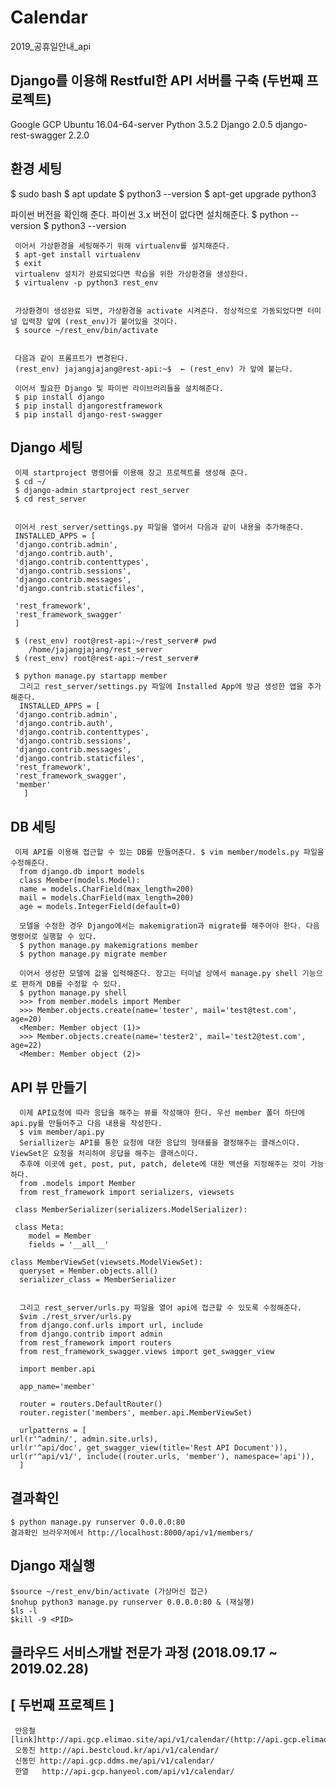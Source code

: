 # Calendar
2019_공휴일안내_api




Django를 이용해 Restful한 API 서버를 구축 (두번째 프로젝트)
-------
   Google GCP
   Ubuntu 16.04-64-server
   Python 3.5.2
   Django 2.0.5
   django-rest-swagger 2.2.0

환경 세팅
-------
   $ sudo bash
   $ apt update
   $ python3 --version
   $ apt-get upgrade python3

   파이썬 버전을 확인해 준다. 파이썬 3.x 버전이 없다면 설치해준다.
   $ python --version
   $ python3 --version

     이어서 가상환경을 세팅해주기 위해 virtualenv를 설치해준다.
     $ apt-get install virtualenv
     $ exit
     virtualenv 설치가 완료되었다면 학습을 위한 가상환경을 생성한다.
     $ virtualenv -p python3 rest_env


     가상환경이 생성완료 되면, 가상환경을 activate 시켜준다. 정상적으로 가동되었다면 터미널 입력창 앞에 (rest_env)가 붙어있을 것이다.
     $ source ~/rest_env/bin/activate


     다음과 같이 프롬프트가 변경된다.
     (rest_env) jajangjajang@rest-api:~$  ← (rest_env) 가 앞에 붙는다.

     이어서 필요한 Django 및 파이썬 라이브러리들을 설치해준다.
     $ pip install django
     $ pip install djangorestframework
     $ pip install django-rest-swagger

Django 세팅
-------
     이제 startproject 명령어를 이용해 장고 프로젝트를 생성해 준다.
     $ cd ~/
     $ django-admin startproject rest_server
     $ cd rest_server


     이어서 rest_server/settings.py 파일을 열어서 다음과 같이 내용을 추가해준다.
     INSTALLED_APPS = [
     'django.contrib.admin',
     'django.contrib.auth',
     'django.contrib.contenttypes',
     'django.contrib.sessions',
     'django.contrib.messages',
     'django.contrib.staticfiles',
     
     'rest_framework',
     'rest_framework_swagger'
     ]
     
     $ (rest_env) root@rest-api:~/rest_server# pwd
        /home/jajangjajang/rest_server
     $ (rest_env) root@rest-api:~/rest_server#
     
     $ python manage.py startapp member
      그리고 rest_server/settings.py 파일에 Installed App에 방금 생성한 앱을 추가해준다.
      INSTALLED_APPS = [
     'django.contrib.admin',
     'django.contrib.auth',
     'django.contrib.contenttypes',
     'django.contrib.sessions',
     'django.contrib.messages',
     'django.contrib.staticfiles',
     'rest_framework',
     'rest_framework_swagger',
     'member'
       ]

DB 세팅
-------- 
     이제 API를 이용해 접근할 수 있는 DB를 만들어준다. $ vim member/models.py 파일을 수정해준다.
      from django.db import models
      class Member(models.Model):
      name = models.CharField(max_length=200)
      mail = models.CharField(max_length=200)
      age = models.IntegerField(default=0) 
     
      모델을 수정한 경우 Django에서는 makemigration과 migrate를 해주어야 한다. 다음 명령어로 실행할 수 있다.
      $ python manage.py makemigrations member
      $ python manage.py migrate member

      이어서 생성한 모델에 값을 입력해준다. 장고는 터미널 상에서 manage.py shell 기능으로 편하게 DB를 수정할 수 있다.
      $ python manage.py shell
      >>> from member.models import Member
      >>> Member.objects.create(name='tester', mail='test@test.com', age=20)
      <Member: Member object (1)>
      >>> Member.objects.create(name='tester2', mail='test2@test.com', age=22)
      <Member: Member object (2)>
  
API 뷰 만들기
----
      이제 API요청에 따라 응답을 해주는 뷰를 작성해야 한다. 우선 member 폴더 하단에 api.py를 만들어주고 다음 내용을 작성한다.  
      $ vim member/api.py
      Seriallizer는 API를 통한 요청에 대한 응답의 형태를을 결정해주는 클래스이다. ViewSet은 요청을 처리하여 응답을 해주는 클래스이다. 
      추후에 이곳에 get, post, put, patch, delete에 대한 액션을 지정해주는 것이 가능하다.
      from .models import Member
      from rest_framework import serializers, viewsets

     class MemberSerializer(serializers.ModelSerializer):

     class Meta:
        model = Member
        fields = '__all__'

    class MemberViewSet(viewsets.ModelViewSet):
      queryset = Member.objects.all()
      serializer_class = MemberSerializer


      그리고 rest_server/urls.py 파일을 열어 api에 접근할 수 있도록 수정해준다. 
      $vim ./rest_srver/urls.py
      from django.conf.urls import url, include
      from django.contrib import admin
      from rest_framework import routers
      from rest_framework_swagger.views import get_swagger_view

      import member.api

      app_name='member'

      router = routers.DefaultRouter()
      router.register('members', member.api.MemberViewSet)

      urlpatterns = [
    url(r'^admin/', admin.site.urls),
    url(r'^api/doc', get_swagger_view(title='Rest API Document')),
    url(r'^api/v1/', include((router.urls, 'member'), namespace='api')),
      ]
결과확인
-------
    $ python manage.py runserver 0.0.0.0:80
    결과확인 브라우저에서 http://localhost:8000/api/v1/members/

Django 재실행
-------
    $source ~/rest_env/bin/activate (가상머신 접근)
    $nohup python3 manage.py runserver 0.0.0.0:80 & (재실행)
    $ls -l
    $kill -9 <PID>


클라우드 서비스개발 전문가 과정 (2018.09.17 ~ 2019.02.28)
-------
[ 두번째 프로젝트 ]
-------
     안응철 [link]http://api.gcp.elimao.site/api/v1/calendar/(http://api.gcp.elimao.site/api/v1/calendar/)
     오동진 http://api.bestcloud.kr/api/v1/calendar/
     신동민 http://api.gcp.ddms.me/api/v1/calendar/
     한열   http://api.gcp.hanyeol.com/api/v1/calendar/
